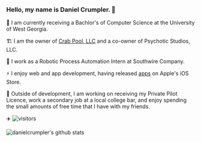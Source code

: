 ### Hello, my name is Daniel Crumpler. 👋

🏫 I am currently receiving a Bachlor's of Computer Science at the University of West Georgia.

🏗️ I am the owner of [Crab Pool, LLC](https://crabpool.us) and a co-owner of Psychotic Studios, LLC.

🏢 I work as a Robotic Process Automation Intern at Southwire Company. 

⚡ I enjoy web and app development, having released [apps](https://apps.apple.com/bt/developer/daniel-crumpler/id1524923152) on Apple's iOS Store.

💬 Outside of development, I am working on receiving my Private Pilot Licence, work a secondary job at a local college bar, and enjoy spending the small amounts of free time that I have with my friends.

✈️ ![visitors](https://visitor-badge.glitch.me/badge?page_id=danielcrumpler.danielcrumpler)

![danielcrumpler's github stats](https://github-readme-stats.vercel.app/api?username=danielcrumpler&count_private=true)

<!--
**danielcrumpler/danielcrumpler** is a ✨ _special_ ✨ repository because its `README.md` (this file) appears on your GitHub profile.

Here are some ideas to get you started:

- 🔭 I’m currently working on ...
- 🌱 I’m currently learning ...
- 👯 I’m looking to collaborate on ...
- 🤔 I’m looking for help with ...
- 💬 Ask me about ...
- 📫 How to reach me: ...
- 😄 Pronouns: ...
- ⚡ Fun fact: ...
-->
